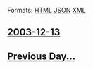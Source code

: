 
Formats: [HTML](2003/12/13/index.html)  [JSON](2003/12/13/index.json)  [XML](2003/12/13/index.xml)  

## [2003-12-13](/news/2003/12/13/index.md)

## [Previous Day...](/news/2003/12/12/index.md)

